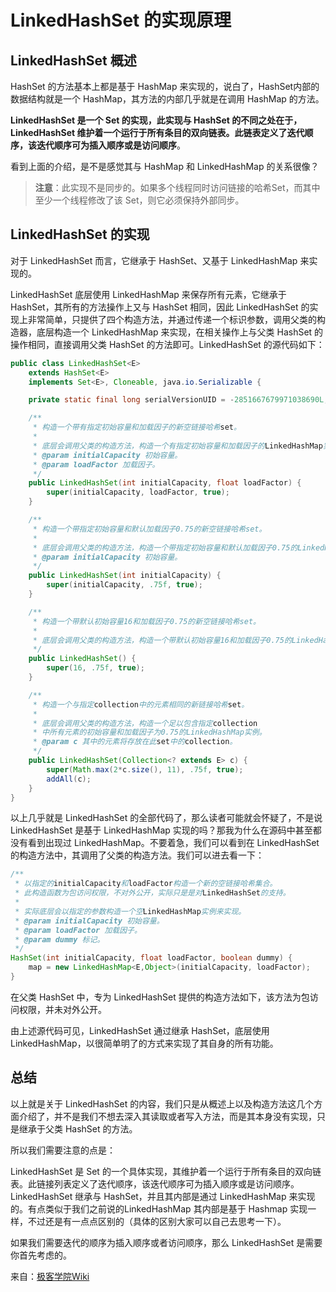 # LinkedHashSet 的实现原理

## LinkedHashSet 概述

HashSet 的方法基本上都是基于 HashMap 来实现的，说白了，HashSet内部的数据结构就是一个 HashMap，其方法的内部几乎就是在调用 HashMap 的方法。

**LinkedHashSet 是一个 Set 的实现，此实现与 HashSet 的不同之处在于，LinkedHashSet 维护着一个运行于所有条目的双向链表。此链表定义了迭代顺序，该迭代顺序可为插入顺序或是访问顺序**。

看到上面的介绍，是不是感觉其与 HashMap 和 LinkedHashMap 的关系很像？

> **注意**：此实现不是同步的。如果多个线程同时访问链接的哈希Set，而其中至少一个线程修改了该 Set，则它必须保持外部同步。

## LinkedHashSet 的实现

对于 LinkedHashSet 而言，它继承于 HashSet、又基于 LinkedHashMap 来实现的。

LinkedHashSet 底层使用 LinkedHashMap 来保存所有元素，它继承于 HashSet，其所有的方法操作上又与 HashSet 相同，因此 LinkedHashSet 的实现上非常简单，只提供了四个构造方法，并通过传递一个标识参数，调用父类的构造器，底层构造一个 LinkedHashMap 来实现，在相关操作上与父类 HashSet 的操作相同，直接调用父类 HashSet 的方法即可。LinkedHashSet 的源代码如下：

```java
public class LinkedHashSet<E>
    extends HashSet<E>
    implements Set<E>, Cloneable, java.io.Serializable {

    private static final long serialVersionUID = -2851667679971038690L;

    /**
     * 构造一个带有指定初始容量和加载因子的新空链接哈希set。
     *
     * 底层会调用父类的构造方法，构造一个有指定初始容量和加载因子的LinkedHashMap实例。
     * @param initialCapacity 初始容量。
     * @param loadFactor 加载因子。
     */
    public LinkedHashSet(int initialCapacity, float loadFactor) {
        super(initialCapacity, loadFactor, true);
    }

    /**
     * 构造一个带指定初始容量和默认加载因子0.75的新空链接哈希set。
     *
     * 底层会调用父类的构造方法，构造一个带指定初始容量和默认加载因子0.75的LinkedHashMap实例。
     * @param initialCapacity 初始容量。
     */
    public LinkedHashSet(int initialCapacity) {
        super(initialCapacity, .75f, true);
    }

    /**
     * 构造一个带默认初始容量16和加载因子0.75的新空链接哈希set。
     *
     * 底层会调用父类的构造方法，构造一个带默认初始容量16和加载因子0.75的LinkedHashMap实例。
     */
    public LinkedHashSet() {
        super(16, .75f, true);
    }

    /**
     * 构造一个与指定collection中的元素相同的新链接哈希set。
     *
     * 底层会调用父类的构造方法，构造一个足以包含指定collection
     * 中所有元素的初始容量和加载因子为0.75的LinkedHashMap实例。
     * @param c 其中的元素将存放在此set中的collection。
     */
    public LinkedHashSet(Collection<? extends E> c) {
        super(Math.max(2*c.size(), 11), .75f, true);
        addAll(c);
    }
}
```

以上几乎就是 LinkedHashSet 的全部代码了，那么读者可能就会怀疑了，不是说 LinkedHashSet 是基于 LinkedHashMap 实现的吗？那我为什么在源码中甚至都没有看到出现过 LinkedHashMap。不要着急，我们可以看到在 LinkedHashSet 的构造方法中，其调用了父类的构造方法。我们可以进去看一下：

```java
/**
 * 以指定的initialCapacity和loadFactor构造一个新的空链接哈希集合。
 * 此构造函数为包访问权限，不对外公开，实际只是是对LinkedHashSet的支持。
 *
 * 实际底层会以指定的参数构造一个空LinkedHashMap实例来实现。
 * @param initialCapacity 初始容量。
 * @param loadFactor 加载因子。
 * @param dummy 标记。
 */
HashSet(int initialCapacity, float loadFactor, boolean dummy) {
    map = new LinkedHashMap<E,Object>(initialCapacity, loadFactor);
}
```

在父类 HashSet 中，专为 LinkedHashSet 提供的构造方法如下，该方法为包访问权限，并未对外公开。

由上述源代码可见，LinkedHashSet 通过继承 HashSet，底层使用 LinkedHashMap，以很简单明了的方式来实现了其自身的所有功能。

## 总结

以上就是关于 LinkedHashSet 的内容，我们只是从概述上以及构造方法这几个方面介绍了，并不是我们不想去深入其读取或者写入方法，而是其本身没有实现，只是继承于父类 HashSet 的方法。

所以我们需要注意的点是：

LinkedHashSet 是 Set 的一个具体实现，其维护着一个运行于所有条目的双向链表。此链接列表定义了迭代顺序，该迭代顺序可为插入顺序或是访问顺序。
LinkedHashSet 继承与 HashSet，并且其内部是通过 LinkedHashMap 来实现的。有点类似于我们之前说的LinkedHashMap 其内部是基于 Hashmap 实现一样，不过还是有一点点区别的（具体的区别大家可以自己去思考一下）。

如果我们需要迭代的顺序为插入顺序或者访问顺序，那么 LinkedHashSet 是需要你首先考虑的。

来自：[极客学院Wiki](http://wiki.jikexueyuan.com/project/java-collection/linkedhashset.html)